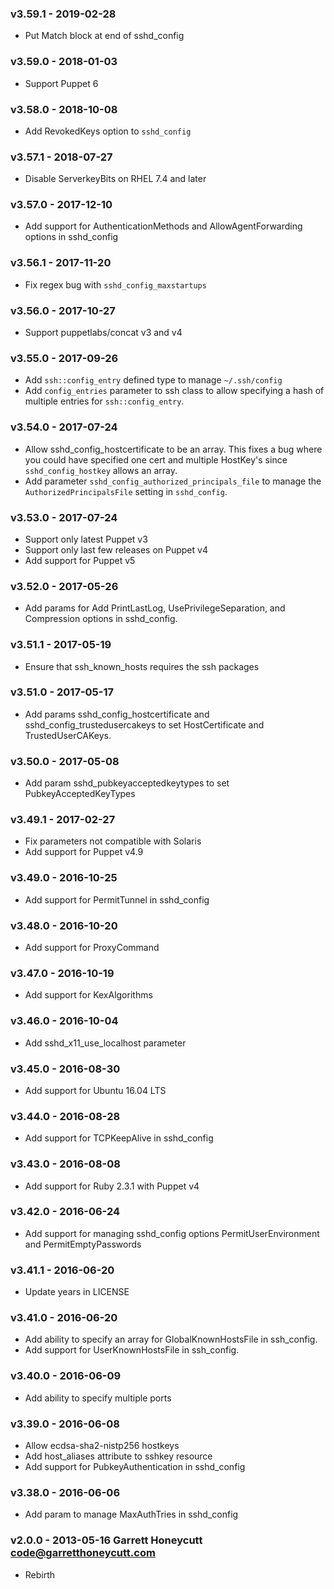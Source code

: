 ### v3.59.1 - 2019-02-28
  * Put Match block at end of sshd_config

### v3.59.0 - 2018-01-03
  * Support Puppet 6

### v3.58.0 - 2018-10-08
  * Add RevokedKeys option to `sshd_config`

### v3.57.1 - 2018-07-27
  * Disable ServerkeyBits on RHEL 7.4 and later

### v3.57.0 - 2017-12-10
  * Add support for AuthenticationMethods and AllowAgentForwarding
    options in sshd_config

### v3.56.1 - 2017-11-20
  * Fix regex bug with `sshd_config_maxstartups`

### v3.56.0 - 2017-10-27
  * Support puppetlabs/concat v3 and v4

### v3.55.0 - 2017-09-26
  * Add `ssh::config_entry` defined type to manage `~/.ssh/config`
  * Add `config_entries` parameter to ssh class to allow specifying a
    hash of multiple entries for `ssh::config_entry`.

### v3.54.0 - 2017-07-24
  * Allow sshd_config_hostcertificate to be an array. This fixes a bug
    where you could have specified one cert and multiple HostKey's since
    `sshd_config_hostkey` allows an array.
  * Add parameter `sshd_config_authorized_principals_file` to manage the
    `AuthorizedPrincipalsFile` setting in `sshd_config`.

### v3.53.0 - 2017-07-24
  * Support only latest Puppet v3
  * Support only last few releases on Puppet v4
  * Add support for Puppet v5

### v3.52.0 - 2017-05-26
  * Add params for Add PrintLastLog, UsePrivilegeSeparation, and
    Compression options in sshd_config.

### v3.51.1 - 2017-05-19
  * Ensure that ssh_known_hosts requires the ssh packages

### v3.51.0 - 2017-05-17
  * Add params sshd_config_hostcertificate and
    sshd_config_trustedusercakeys to set HostCertificate and TrustedUserCAKeys.

### v3.50.0 - 2017-05-08
  * Add param sshd_pubkeyacceptedkeytypes to set PubkeyAcceptedKeyTypes

### v3.49.1 - 2017-02-27
  * Fix parameters not compatible with Solaris
  * Add support for Puppet v4.9

### v3.49.0 - 2016-10-25
  * Add support for PermitTunnel in sshd_config

### v3.48.0 - 2016-10-20
  * Add support for ProxyCommand

### v3.47.0 - 2016-10-19
  * Add support for KexAlgorithms

### v3.46.0 - 2016-10-04
  * Add sshd_x11_use_localhost parameter

### v3.45.0 - 2016-08-30
  * Add support for Ubuntu 16.04 LTS

### v3.44.0 - 2016-08-28
  * Add support for TCPKeepAlive in sshd_config

### v3.43.0 - 2016-08-08
  * Add support for Ruby 2.3.1 with Puppet v4

### v3.42.0 - 2016-06-24
  * Add support for managing sshd_config options PermitUserEnvironment and
    PermitEmptyPasswords

### v3.41.1 - 2016-06-20
  * Update years in LICENSE

### v3.41.0 - 2016-06-20
  * Add ability to specify an array for GlobalKnownHostsFile in ssh_config.
  * Add support for UserKnownHostsFile in ssh_config.

### v3.40.0 - 2016-06-09
  * Add ability to specify multiple ports

### v3.39.0 - 2016-06-08
  * Allow ecdsa-sha2-nistp256 hostkeys
  * Add host_aliases attribute to sshkey resource
  * Add support for PubkeyAuthentication in sshd_config

### v3.38.0 - 2016-06-06
  * Add param to manage MaxAuthTries in sshd_config

### v2.0.0 - 2013-05-16 Garrett Honeycutt <code@garretthoneycutt.com>
  * Rebirth
